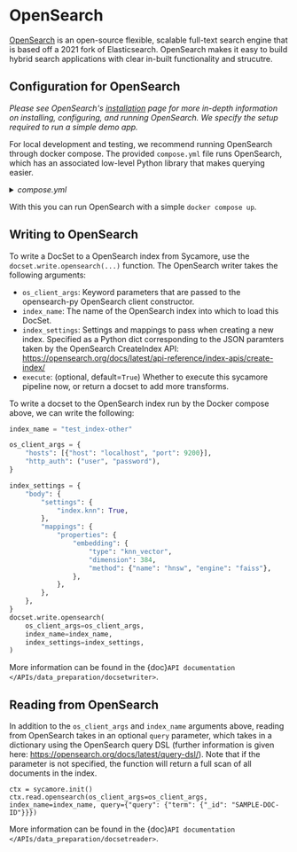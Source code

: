 # OpenSearch

[OpenSearch](https://opensearch.org/) is an open-source flexible, scalable full-text search engine that is based off a 2021 fork of Elasticsearch. OpenSearch makes it easy to build hybrid search applications with clear in-built functionality and strucutre.

## Configuration for OpenSearch

*Please see OpenSearch's [installation](https://opensearch.org/docs/latest/install-and-configure/install-opensearch/index/) page for more in-depth information on installing, configuring, and running OpenSearch. We specify the setup required to run a simple demo app.*

For local development and testing, we recommend running OpenSearch through docker compose. The provided `compose.yml` file runs OpenSearch, which has an associated low-level Python library that makes querying easier.

<details>
  <summary><i>compose.yml</i></summary>

  ```yaml
version: '3'
services:
  opensearch:
    image: opensearchproject/opensearch:2.10.0
    container_name: opensearch
    environment:
      - discovery.type=single-node
      - bootstrap.memory_lock=true # Disable JVM heap memory swapping
    ulimits:
      memlock:
        soft: -1 # Set memlock to unlimited (no soft or hard limit)
        hard: -1
    ports:
      - 9200:9200 # REST API
  ```
</details>

With this you can run OpenSearch with a simple `docker compose up`.

## Writing to OpenSearch

To write a DocSet to a OpenSearch index from Sycamore, use the `docset.write.opensearch(...)` function. The OpenSearch writer takes the following arguments:

- `os_client_args`: Keyword parameters that are passed to the opensearch-py OpenSearch client constructor.
- `index_name`: The name of the OpenSearch index into which to load this DocSet.
- `index_settings`: Settings and mappings to pass when creating a new index. Specified as a Python dict corresponding to the JSON paramters taken by the OpenSearch CreateIndex API: https://opensearch.org/docs/latest/api-reference/index-apis/create-index/
- `execute`: (optional, default=`True`) Whether to execute this sycamore pipeline now, or return a docset to add more transforms.

To write a docset to the OpenSearch index run by the Docker compose above, we can write the following:

```python
index_name = "test_index-other"

os_client_args = {
    "hosts": [{"host": "localhost", "port": 9200}],
    "http_auth": ("user", "password"),
}

index_settings = {
    "body": {
        "settings": {
            "index.knn": True,
        },
        "mappings": {
            "properties": {
                "embedding": {
                    "type": "knn_vector",
                    "dimension": 384,
                    "method": {"name": "hnsw", "engine": "faiss"},
                },
            },
        },
    },
}
docset.write.opensearch(
    os_client_args=os_client_args,
    index_name=index_name,
    index_settings=index_settings,
)
```
More information can be found in the {doc}`API documentation </APIs/data_preparation/docsetwriter>`.


## Reading from OpenSearch

In addition to the `os_client_args` and `index_name` arguments above, reading from OpenSearch takes in an optional `query` parameter,
which takes in a dictionary using the OpenSearch query DSL (further information is given here: https://opensearch.org/docs/latest/query-dsl/).
Note that if the parameter is not specified, the function will return a full scan of all documents in the index.

```
ctx = sycamore.init()
ctx.read.opensearch(os_client_args=os_client_args, index_name=index_name, query={"query": {"term": {"_id": "SAMPLE-DOC-ID"}}})
```

More information can be found in the {doc}`API documentation </APIs/data_preparation/docsetreader>`.
